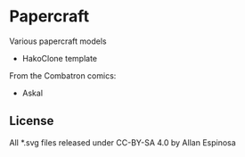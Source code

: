 # Papercraft

Various papercraft models

* HakoClone template

From the Combatron comics:
* Askal

## License

All \*.svg files released under CC-BY-SA 4.0 by Allan Espinosa

